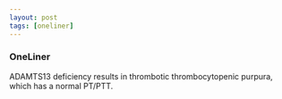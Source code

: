```yaml
---
layout: post
tags: [oneliner]
---
```



### OneLiner

ADAMTS13 deficiency results in thrombotic thrombocytopenic purpura, which has a normal PT/PTT.

